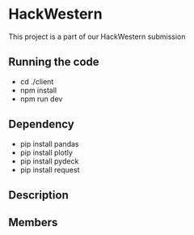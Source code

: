 # HackWestern
This project is a part of our HackWestern submission

## Running the code
- cd ./client
- npm install
- npm run dev

## Dependency
- pip install pandas
- pip install plotly
- pip install pydeck
- pip install request

## Description

## Members
